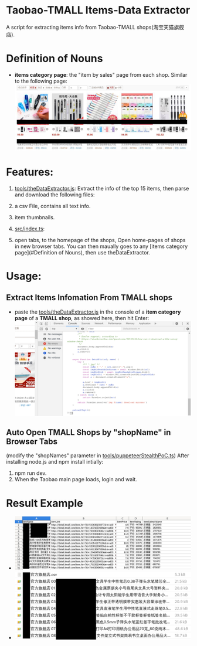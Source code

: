 # Taobao-TMALL Items-Data Extractor
A script for extracting items info from Taobao-TMALL shops(淘宝天猫旗舰店). 

# Definition of Nouns
+ **items category page**: the "item by sales" page from each shop. Similar to the following page:
  ![item category page](./img/example_item_by_sales_page.jpg)

# Features:
1. [tools/theDataExtractor.js](./tools/theDataExtractor.js): Extract the info of the top 15 items, then parse and download the following files:
  1. a csv File, contains all text info.
  2. item thumbnails.

2. [src/index.ts](./src/index.ts):
  1. open tabs, to the homepage of the shops, 
Open home-pages of shops in new browser tabs. You can then maually goes to any [items category page](#Definition of Nouns), then use theDataExtractor.


# Usage:
## Extract Items Infomation From TMALL shops
   + paste the [tools/theDataExtractor.js](./tools/theDataExtractor.js) in the console of a **item category page** of a **TMALL shop**, as showed here, then hit Enter:
   ![basic usage](./img/example_usage.png)

## Auto Open TMALL Shops by "shopName" in Browser Tabs
(modify the "shopNames" parameter in [tools/puppeteerStealthPoC.ts](./tools/puppeteerStealthPoC.ts))
After installing node.js and npm install intially:
1. npm run dev.
2. When the Taobao main page loads, login and wait.

# Result Example
  + ![item data in csv](./img/example_csv.jpg)
  + ![item data and thumbnails](./img/example_dowloaded_data.jpg)

